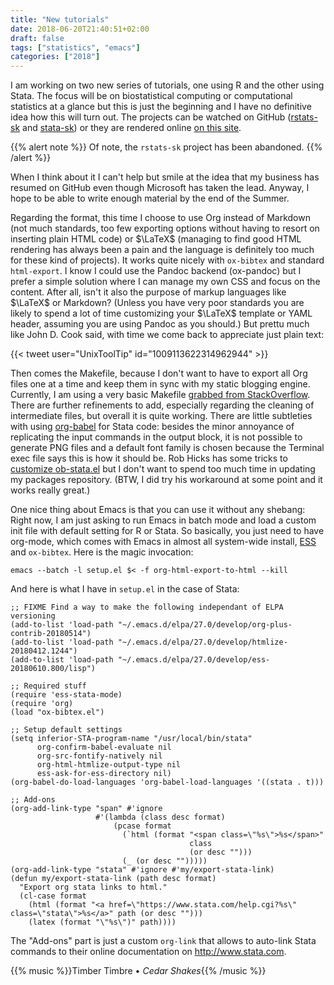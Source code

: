 ```yaml
---
title: "New tutorials"
date: 2018-06-20T21:40:51+02:00
draft: false
tags: ["statistics", "emacs"]
categories: ["2018"]
---
```


I am working on two new series of tutorials, one using R and the other using Stata. The focus will be on biostatistical computing or computational statistics at a glance but this is just the beginning and I have no definitive idea how this will turn out. The projects can be watched on GitHub ([rstats-sk](https://github.com/even4void/rstats-sk) and [stata-sk](https://github.com/even4void/stata-sk)) or they are rendered online [on this site](/writings).

{{% alert note %}}
Of note, the `rstats-sk` project has been abandoned.
{{% /alert %}}

When I think about it I can't help but smile at the idea that my business has resumed on GitHub even though Microsoft has taken the lead. Anyway, I hope to be able to write enough material by the end of the Summer.

Regarding the format, this time I choose to use Org instead of Markdown (not much standards, too few exporting options without having to resort on inserting plain HTML code) or $\LaTeX$ (managing to find good HTML rendering has always been a pain and the language is definitely too much for these kind of projects). It works quite nicely with `ox-bibtex` and standard `html-export`. I know I could use the Pandoc backend (ox-pandoc) but I prefer a simple solution where I can manage my own CSS and focus on the content. After all, isn't it also the purpose of markup languages like $\LaTeX$ or Markdown? (Unless you have very poor standards you are likely to spend a lot of time customizing your $\LaTeX$ template or YAML header, assuming you are using Pandoc as you should.) But prettu much like John D. Cook said, with time we come back to appreciate just plain text:

{{< tweet user="UnixToolTip" id="1009113622314962944" >}}

Then comes the Makefile, because I don't want to have to export all Org files one at a time and keep them in sync with my static blogging engine. Currently, I am using a very basic Makefile [grabbed from StackOverflow](https://stackoverflow.com/a/22091045). There are further refinements to add, especially regarding the cleaning of intermediate files, but overall it is quite working. There are little subtleties with using [org-babel](https://orgmode.org/worg/org-contrib/babel/) for Stata code: besides the minor annoyance of replicating the input commands in the output block, it is not possible to generate PNG files and a default font family is chosen because the Terminal exec file says this is how it should be. Rob Hicks has some tricks to [customize ob-stata.el](http://rlhick.people.wm.edu/posts/stata-and-literate-programming-in-emacs-org-mode.html) but I don't want to spend too much time in updating my packages repository. (BTW, I did try his workaround at some point and it works really great.)

One nice thing about Emacs is that you can use it without any shebang: Right now, I am just asking to run Emacs in batch mode and load a custom init file with default setting for R or Stata. So basically, you just need to have org-mode, which comes with Emacs in almost all system-wide install, [ESS](https://ess.r-project.org) and `ox-bibtex`. Here is the magic invocation:

```
emacs --batch -l setup.el $< -f org-html-export-to-html --kill
```

And here is what I have in `setup.el` in the case of Stata:

```emacs-lisp
;; FIXME Find a way to make the following independant of ELPA versioning
(add-to-list 'load-path "~/.emacs.d/elpa/27.0/develop/org-plus-contrib-20180514")
(add-to-list 'load-path "~/.emacs.d/elpa/27.0/develop/htmlize-20180412.1244")
(add-to-list 'load-path "~/.emacs.d/elpa/27.0/develop/ess-20180610.800/lisp")

;; Required stuff
(require 'ess-stata-mode)
(require 'org)
(load "ox-bibtex.el")

;; Setup default settings
(setq inferior-STA-program-name "/usr/local/bin/stata"
      org-confirm-babel-evaluate nil
      org-src-fontify-natively nil
      org-html-htmlize-output-type nil
      ess-ask-for-ess-directory nil)
(org-babel-do-load-languages 'org-babel-load-languages '((stata . t)))

;; Add-ons
(org-add-link-type "span" #'ignore
                   #'(lambda (class desc format)
                       (pcase format
                         (`html (format "<span class=\"%s\">%s</span>"
                                        class
                                        (or desc "")))
                         (_ (or desc "")))))
(org-add-link-type "stata" #'ignore #'my/export-stata-link)
(defun my/export-stata-link (path desc format)
  "Export org stata links to html."
  (cl-case format
    (html (format "<a href=\"https://www.stata.com/help.cgi?%s\" class=\"stata\">%s</a>" path (or desc "")))
    (latex (format "\"%s\")" path))))
```

The "Add-ons" part is just a custom `org-link` that allows to auto-link Stata commands to their online documentation on <http://www.stata.com>.

{{% music %}}Timber Timbre • _Cedar Shakes_{{% /music %}}
